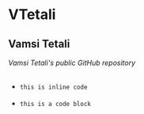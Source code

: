 # VTetali
## Vamsi Tetali
*Vamsi Tetali's public GitHub repository* <br></br>
* `this is inline code` <br></br>
* ```this is a code block``` 
